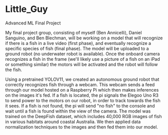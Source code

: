 # Little_Guy
Advanced ML Final Project

My final project group, consisting of myself (Ben Annicelli), Daniel Sanguino, and Ben Blechman, will be working on a model that will recognize if there is a fish in a live video (first phase), and eventually recognize a specific species of fish (final phase). The model will be uploaded to a ground robot (no underwater robot is available). Once the onboard camera recognizes a fish in the frame (we'll likely use a picture of a fish on an iPad or something similar) the motors will be activated and the robot will follow the fish.

Using a pretrained YOLOV11, we created an autonomous ground robot that correctly recognizes fish through a webcam. This webcam sends a feed through our model hosted on a Raspberry Pi which then makes inferences on the images it's fed. If a fish is located, the pi signals the Elegoo Uno R3 to send power to the motors on our robot, in order to track towards the fish it sees. If a fish is not found, the pi will send "no fish" to the console and wait until a fish is found within the view of the camera. The model was trained on the DeepFish dataset, which includes 40,000 RGB images of fish in various habitats around coastal Australia. We then applied data normalization techniques to the images and then fed them into our model.
